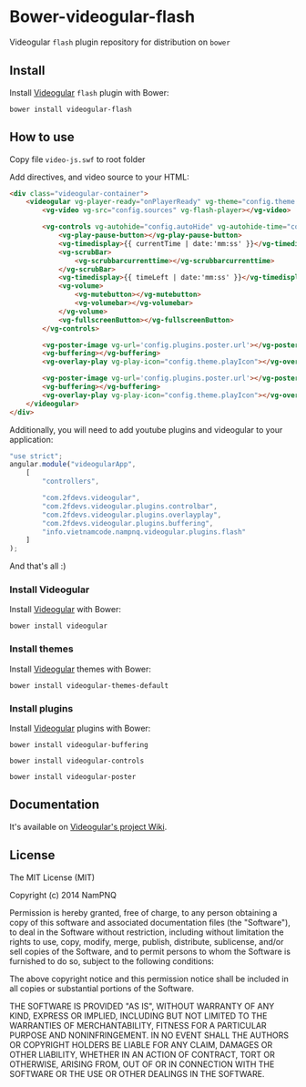 Bower-videogular-flash
========================

Videogular `flash` plugin repository for distribution on `bower`

## Install

Install [Videogular](http://www.videogular.com/) `flash` plugin with Bower:

`bower install videogular-flash`


## How to use

Copy file `video-js.swf` to root folder

Add directives, and video source to your HTML:

```html
<div class="videogular-container">
    <videogular vg-player-ready="onPlayerReady" vg-theme="config.theme.url" vg-autoplay="config.autoPlay">
        <vg-video vg-src="config.sources" vg-flash-player></vg-video>

        <vg-controls vg-autohide="config.autoHide" vg-autohide-time="config.autoHideTime">
            <vg-play-pause-button></vg-play-pause-button>
            <vg-timedisplay>{{ currentTime | date:'mm:ss' }}</vg-timedisplay>
            <vg-scrubBar>
                <vg-scrubbarcurrenttime></vg-scrubbarcurrenttime>
            </vg-scrubBar>
            <vg-timedisplay>{{ timeLeft | date:'mm:ss' }}</vg-timedisplay>
            <vg-volume>
                <vg-mutebutton></vg-mutebutton>
                <vg-volumebar></vg-volumebar>
            </vg-volume>
            <vg-fullscreenButton></vg-fullscreenButton>
        </vg-controls>

        <vg-poster-image vg-url='config.plugins.poster.url'></vg-poster-image>
        <vg-buffering></vg-buffering>
        <vg-overlay-play vg-play-icon="config.theme.playIcon"></vg-overlay-play>

        <vg-poster-image vg-url='config.plugins.poster.url'></vg-poster-image>
        <vg-buffering></vg-buffering>
        <vg-overlay-play vg-play-icon="config.theme.playIcon"></vg-overlay-play>
    </videogular>
</div>
```

Additionally, you will need to add youtube plugins and videogular to your application:

```js
"use strict";
angular.module("videogularApp",
    [
        "controllers",

        "com.2fdevs.videogular",
        "com.2fdevs.videogular.plugins.controlbar",
        "com.2fdevs.videogular.plugins.overlayplay",
        "com.2fdevs.videogular.plugins.buffering",
        "info.vietnamcode.nampnq.videogular.plugins.flash"
    ]
);
```

And that's all :)

### Install Videogular

Install [Videogular](http://www.videogular.com/) with Bower:

`bower install videogular`

### Install themes

Install [Videogular](http://www.videogular.com/) themes with Bower:

`bower install videogular-themes-default`

### Install plugins

Install [Videogular](http://www.videogular.com/) plugins with Bower:

`bower install videogular-buffering`

`bower install videogular-controls`

`bower install videogular-poster`

## Documentation

It's available on [Videogular's project Wiki](https://github.com/2fdevs/videogular/wiki).

## License

The MIT License (MIT)

Copyright (c) 2014 NamPNQ

Permission is hereby granted, free of charge, to any person obtaining a copy of
this software and associated documentation files (the "Software"), to deal in
the Software without restriction, including without limitation the rights to
use, copy, modify, merge, publish, distribute, sublicense, and/or sell copies of
the Software, and to permit persons to whom the Software is furnished to do so,
subject to the following conditions:

The above copyright notice and this permission notice shall be included in all
copies or substantial portions of the Software.

THE SOFTWARE IS PROVIDED "AS IS", WITHOUT WARRANTY OF ANY KIND, EXPRESS OR
IMPLIED, INCLUDING BUT NOT LIMITED TO THE WARRANTIES OF MERCHANTABILITY, FITNESS
FOR A PARTICULAR PURPOSE AND NONINFRINGEMENT. IN NO EVENT SHALL THE AUTHORS OR
COPYRIGHT HOLDERS BE LIABLE FOR ANY CLAIM, DAMAGES OR OTHER LIABILITY, WHETHER
IN AN ACTION OF CONTRACT, TORT OR OTHERWISE, ARISING FROM, OUT OF OR IN
CONNECTION WITH THE SOFTWARE OR THE USE OR OTHER DEALINGS IN THE SOFTWARE.